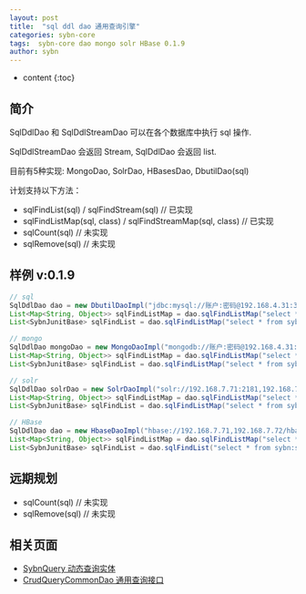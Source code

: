 ```yaml
---
layout: post
title:  "sql ddl dao 通用查询引擎"
categories: sybn-core
tags:  sybn-core dao mongo solr HBase 0.1.9
author: sybn
---
```


* content
{:toc}

## 简介
SqlDdlDao 和 SqlDdlStreamDao 可以在各个数据库中执行 sql 操作.

SqlDdlStreamDao 会返回 Stream, SqlDdlDao 会返回 list.

目前有5种实现: MongoDao, SolrDao, HBasesDao, DbutilDao(sql)

计划支持以下方法：
- sqlFindList(sql) / sqlFindStream(sql) // 已实现
- sqlFindListMap(sql, class) / sqlFindStreamMap(sql, class) // 已实现
- sqlCount(sql) // 未实现
- sqlRemove(sql) // 未实现



## 样例 v:0.1.9
```java
// sql
SqlDdlDao dao = new DbutilDaoImpl("jdbc:mysql://账户:密码@192.168.4.31:3306,192.168.4.32:3306/test");
List<Map<String, Object>> sqlFindListMap = dao.sqlFindListMap("select * from sybn_junit_base where day between '2018-03-20' and '2018-03-21'");
List<SybnJunitBase> sqlFindList = dao.sqlFindListMap("select * from sybn_junit_base where day between '2018-03-20' and '2018-03-21'", SybnJunitBase.class);

// mongo
SqlDdlDao mongoDao = new MongoDaoImpl("mongodb://账户:密码@192.168.4.31:27017,192.168.4.32:27017/test");
List<Map<String, Object>> sqlFindListMap = dao.sqlFindListMap("select * from sybn_junit_base where day between '2018-03-20' and '2018-03-21'");
List<SybnJunitBase> sqlFindList = dao.sqlFindListMap("select * from sybn_junit_base where day between '2018-03-20' and '2018-03-21'", SybnJunitBase.class);

// solr
SqlDdlDao solrDao = new SolrDaoImpl("solr://192.168.7.71:2181,192.168.7.72:2181/solr");
List<Map<String, Object>> sqlFindListMap = dao.sqlFindListMap("select * from sybn_junit_base where id between '2018-03-20' and '2018-03-21'");
List<SybnJunitBase> sqlFindList = dao.sqlFindListMap("select * from sybn_junit_base where id between '2018-03-20' and '2018-03-21'", SybnJunitBase.class);

// HBase
SqlDdlDao dao = new HbaseDaoImpl("hbase://192.168.7.71,192.168.7.72/hbase-unsecure");
List<Map<String, Object>> sqlFindListMap = dao.sqlFindListMap("select * from sybn:sybn_junit_base where id between '2018-03-20' and '2018-03-21'");
List<SybnJunitBase> sqlFindList = dao.sqlFindList("select * from sybn:sybn_junit_base where id between '2018-03-20' and '2018-03-21'", SybnJunitBase.class);
```

## 远期规划
- sqlCount(sql) // 未实现
- sqlRemove(sql) // 未实现

## 相关页面
- [SybnQuery 动态查询实体]({{site.baseurl}}/2018/03/28/sybn-query/)
- [CrudQueryCommonDao 通用查询接口]({{site.baseurl}}/2018/03/28/crud-query-common-dao/)
